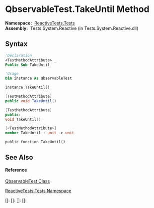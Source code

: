 # QbservableTest.TakeUntil Method

**Namespace:**  [ReactiveTests.Tests](ReactiveTests.Tests\ReactiveTests.Tests.md)  
**Assembly:**  Tests.System.Reactive (in Tests.System.Reactive.dll)

## Syntax

```vb
'Declaration
<TestMethodAttribute> _
Public Sub TakeUntil
```

```vb
'Usage
Dim instance As QbservableTest

instance.TakeUntil()
```

```csharp
[TestMethodAttribute]
public void TakeUntil()
```

```c++
[TestMethodAttribute]
public:
void TakeUntil()
```

```fsharp
[<TestMethodAttribute>]
member TakeUntil : unit -> unit 
```

```jscript
public function TakeUntil()
```

## See Also

#### Reference

[QbservableTest Class](QbservableTest\QbservableTest.md)

[ReactiveTests.Tests Namespace](ReactiveTests.Tests\ReactiveTests.Tests.md)

[]: 
[]: 
[]: 
[]: 